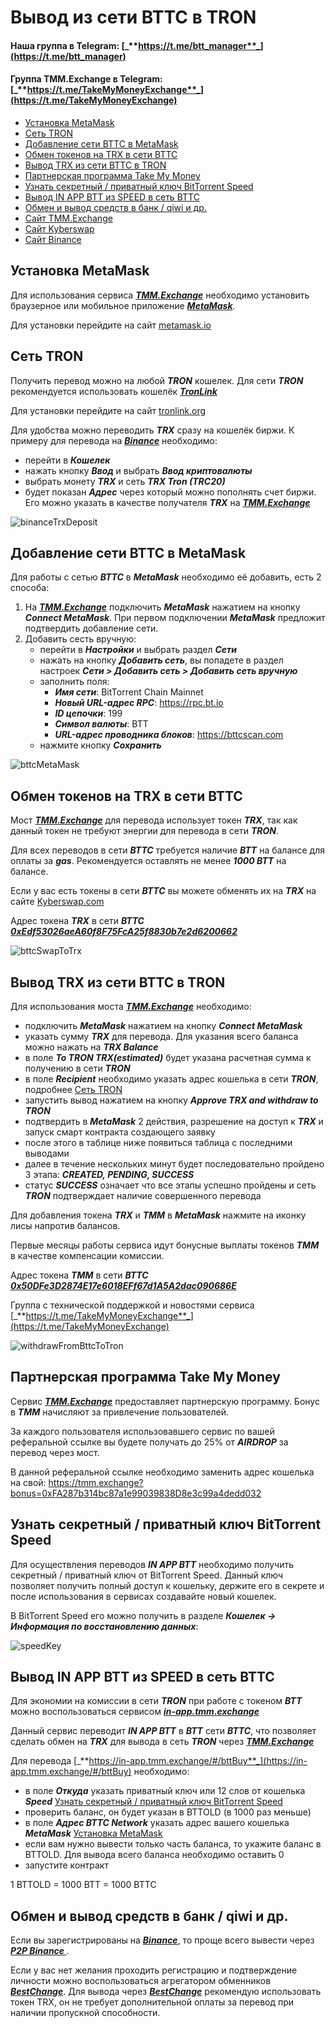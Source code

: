 # Вывод из сети BTTC в TRON
#### Наша группа в Telegram: [_**https://t.me/btt_manager**_](https://t.me/btt_manager)
#### Группа TMM.Exchange в Telegram: [_**https://t.me/TakeMyMoneyExchange**_](https://t.me/TakeMyMoneyExchange)

+ [Установка MetaMask](#metaMask)
+ [Сеть TRON](#tronLink)
+ [Добавление сети BTTC в MetaMask](#bttcMetaMask)
+ [Обмен токенов на TRX в сети BTTC](#bttcSwapToTrx)
+ [Вывод TRX из сети BTTC в TRON](#withdrawFromBttcToTron)
+ [Партнерская программа Take My Money](#referralBonus)
+ [Узнать секретный / приватный ключ BitTorrent Speed](#speedKey)
+ [Вывод IN APP BTT из SPEED в сеть BTTC](#withdrawInApp)
+ [Обмен и вывод средств в банк / qiwi и др.](#bestchange)
+ [Сайт TMM.Exchange](https://tmm.exchange)
+ [Сайт Kyberswap](https://kyberswap.com/swap?referral=0xbD0bCA41d015e9F436207Bf1CE326256D5DfADDb&fee_percent=10&inputCurrency=BTT&outputCurrency=0xEdf53026aeA60f8F75FcA25f8830b7e2d6200662&networkId=199)
+ [Сайт Binance](https://www.binance.com/ru/register?ref=140122449)

<a name="metaMask">Установка MetaMask</a>
-------------------------

Для использования сервиса [_**TMM.Exchange**_](https://tmm.exchange) необходимо установить браузерное или мобильное приложение [_**MetaMask**_](https://metamask.io).

Для установки перейдите на сайт [metamask.io](https://metamask.io)

<a name="tronLink">Сеть TRON</a>
-------------------------

Получить перевод можно на любой _**TRON**_ кошелек. Для сети _**TRON**_ рекомендуется использовать кошелёк [_**TronLink**_](https://www.tronlink.org)

Для установки перейдите на сайт [tronlink.org](https://www.tronlink.org)

Для удобства можно переводить _**TRX**_ сразу на кошелёк биржи. К примеру для перевода на _**[Binance](https://www.binance.com/ru/register?ref=140122449)**_ необходимо:
- перейти в _**Кошелек**_
- нажать кнопку _**Ввод**_ и выбрать _**Ввод криптовалюты**_
- выбрать монету _**TRX**_ и сеть _**TRX Tron (TRC20)**_
- будет показан _**Адрес**_ через который можно пополнять счет биржи. Его можно указать в качестве получателя _**TRX**_ на [_**TMM.Exchange**_](https://tmm.exchange)

![binanceTrxDeposit](./img/binanceTrxDeposit.png)

<a name="bttcMetaMask">Добавление сети BTTC в MetaMask</a>
-------------------------

Для работы с сетью _**BTTC**_ в _**MetaMask**_ необходимо её добавить, есть 2 способа:
1. На [_**TMM.Exchange**_](https://tmm.exchange) подключить _**MetaMask**_ нажатием на кнопку _**Connect MetaMask**_. При первом подключении _**MetaMask**_ предложит подтвердить добавление сети.
2. Добавить сесть вручную:
    - перейти в _**Настройки**_ и выбрать раздел _**Сети**_
    - нажать на кнопку _**Добавить сеть**_, вы попадете в раздел настроек _**Сети > Добавить сеть > Добавить сеть вручную**_
    - заполнить поля:
        - _**Имя сети**_: BitTorrent Chain Mainnet
        - _**Новый URL-адрес RPC**_: https://rpc.bt.io
        - _**ID цепочки**_: 199
        - _**Символ валюты**_: BTT
        - _**URL-адрес проводника блоков**_: https://bttcscan.com
    - нажмите кнопку _**Сохранить**_

![bttcMetaMask](./img/bttcMetaMask.png)

<a name="bttcSwapToTrx">Обмен токенов на TRX в сети BTTC</a>
-------------------------

Мост [_**TMM.Exchange**_](https://tmm.exchange) для перевода использует токен _**TRX**_, так как данный токен не требуют энергии для перевода в сети _**TRON**_.

Для всех переводов в сети _**BTTC**_ требуется наличие _**BTT**_ на балансе для оплаты за _**gas**_. Рекомендуется оставлять не менее _**1000 BTT**_ на балансе.

Если у вас есть токены в сети _**BTTC**_ вы можете обменять их на _**TRX**_ на сайте [Kyberswap.com](https://kyberswap.com/swap?referral=0xbD0bCA41d015e9F436207Bf1CE326256D5DfADDb&fee_percent=10&inputCurrency=BTT&outputCurrency=0xEdf53026aeA60f8F75FcA25f8830b7e2d6200662&networkId=199)

Адрес токена _**TRX**_ в сети _**BTTC**_ [_**0xEdf53026aeA60f8F75FcA25f8830b7e2d6200662**_](https://bttcscan.com/token/0xEdf53026aeA60f8F75FcA25f8830b7e2d6200662)

![bttcSwapToTrx](./img/bttcSwapToTrx.png)

<a name="withdrawFromBttcToTron">Вывод TRX из сети BTTC в TRON</a>
-------------------------

Для использования моста [_**TMM.Exchange**_](https://tmm.exchange) необходимо:
- подключить _**MetaMask**_ нажатием на кнопку _**Connect MetaMask**_
- указать сумму _**TRX**_ для перевода. Для указания всего баланса можно нажать на _**TRX Balance**_
- в поле _**To TRON TRX(estimated)**_ будет указана расчетная сумма к получению в сети _**TRON**_
- в поле _**Recipient**_ необходимо указать адрес кошелька в сети _**TRON**_, подробнее [Сеть TRON](#tronLink)
- запустить вывод нажатием на кнопку _**Approve TRX and withdraw to TRON**_
- подтвердить в _**MetaMask**_ 2 действия, разрешение на доступ к _**TRX**_ и запуск смарт контракта создающего заявку
- после этого в таблице ниже появиться таблица с последними выводами
- далее в течение нескольких минут будет последовательно пройдено 3 этапа: _**CREATED, PENDING, SUCCESS**_
- статус _**SUCCESS**_ означает что все этапы успешно пройдены и сеть _**TRON**_ подтверждает наличие совершенного перевода

Для добавления токена _**TRX**_ и _**TMM**_ в _**MetaMask**_ нажмите на иконку лисы напротив балансов.

Первые месяцы работы сервиса идут бонусные выплаты токенов _**TMM**_ в качестве компенсации комиссии.

Адрес токена _**TMM**_ в сети _**BTTC**_ [_**0x50DFe3D2874E17e6018EFf67d1A5A2dac090686E**_](https://bttcscan.com/token/0x50DFe3D2874E17e6018EFf67d1A5A2dac090686E)

Группа с технической поддержкой и новостями сервиса [_**https://t.me/TakeMyMoneyExchange**_](https://t.me/TakeMyMoneyExchange)

![withdrawFromBttcToTron](./img/withdrawFromBttcToTron.png)

<a name="referralBonus">Партнерская программа Take My Money</a>
-------------------------

Сервис [_**TMM.Exchange**_](https://tmm.exchange) предоставляет партнерскую программу. Бонус в _**TMM**_ начисляют за привлечение пользователей.

За каждого пользователя использовавшего сервис по вашей реферальной ссылке вы будете получать до 25% от _**AIRDROP**_ за перевод через мост.

В данной реферальной ссылке необходимо заменить адрес кошелька на свой: https://tmm.exchange?bonus=0xFA287b314bc87a1e99039838D8e3c99a4dedd032

<a name="speedKey">Узнать секретный / приватный ключ BitTorrent Speed</a>
-------------------------

Для осуществления переводов _**IN APP BTT**_ необходимо получить секретный / приватный ключ от BitTorrent Speed. Данный ключ позволяет получить полный доступ к кошельку, держите его в секрете и после использования в сервисах создавайте новый кошелек.

В BitTorrent Speed его можно получить в разделе _**Кошелек -> Информация по восстановлению данных**_:

![speedKey](./img/speedKey.png)

<a name="withdrawInApp">Вывод IN APP BTT из SPEED в сеть BTTC</a>
-------------------------

Для экономии на комиссии в сети _**TRON**_ при работе с токеном _**BTT**_ можно воспользоваться сервисом [_**in-app.tmm.exchange**_](https://in-app.tmm.exchange)

Данный сервис переводит _**IN APP BTT**_ в _**BTT**_ сети _**BTTC**_, что позволяет сделать обмен на _**TRX**_ для вывода в сеть _**TRON**_ через [_**TMM.Exchange**_](https://tmm.exchange)

Для перевода [_**https://in-app.tmm.exchange/#/bttBuy**_](https://in-app.tmm.exchange/#/bttBuy) необходимо:
- в поле _**Откуда**_ указать приватный ключ или 12 слов от кошелька _**Speed**_ [Узнать секретный / приватный ключ BitTorrent Speed](#speedKey)
- проверить баланс, он будет указан в BTTOLD (в 1000 раз меньше)
- в поле _**Адрес BTTC Network**_ указать адрес вашего кошелька _**MetaMask**_ [Установка MetaMask](#metaMask)
- если вам нужно вывести только часть баланса, то укажите баланс в BTTOLD. Для вывода всего баланса необходимо оставить 0
- запустите контракт

1 BTTOLD = 1000 BTT = 1000 BTTC

<a name="bestchange">Обмен и вывод средств в банк / qiwi и др.</a>
-------------------------

Если вы зарегистрированы на _**[Binance](https://www.binance.com/ru/register?ref=140122449)**_, то проще всего вывести через _**[P2P Binance ](https://p2p.binance.com/ru?ref=140122449)**_.

Если у вас нет желания проходить регистрацию и подтверждение личности можно воспользоваться агрегатором обменников _**[BestChange](https://www.bestchange.ru/?p=1226003)**_.
Для вывода через _**[BestChange](https://www.bestchange.ru/?p=1226003)**_ рекомендую использовать токен TRX, он не требует дополнительной оплаты за перевод при наличии пропускной способности.
